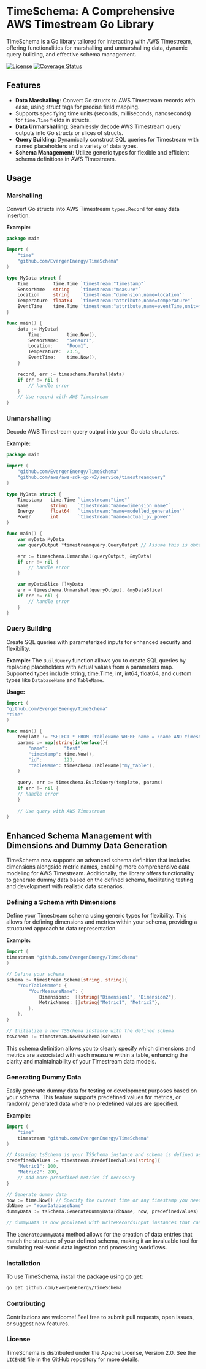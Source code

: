 # TimeSchema: A Comprehensive AWS Timestream Go Library

TimeSchema is a Go library tailored for interacting with AWS Timestream, offering functionalities for marshalling and unmarshalling data, dynamic query building, and effective schema management.

[![License](https://img.shields.io/badge/license-Apache%202.0-blue.svg)](https://opensource.org/licenses/Apache-2.0)
[![Coverage Status](https://coveralls.io/repos/github/EvergenEnergy/TimeSchema/badge.svg?branch=main)](https://coveralls.io/github/EvergenEnergy/TimeSchema?branch=main)

## Features
- **Data Marshalling**: Convert Go structs to AWS Timestream records with ease, using struct tags for precise field mapping.
- Supports specifying time units (seconds, milliseconds, nanoseconds) for `time.Time` fields in structs.
- **Data Unmarshalling**: Seamlessly decode AWS Timestream query outputs into Go structs or slices of structs.
- **Query Building**: Dynamically construct SQL queries for Timestream with named placeholders and a variety of data types.
- **Schema Management**: Utilize generic types for flexible and efficient schema definitions in AWS Timestream.

## Usage

### Marshalling
Convert Go structs into AWS Timestream `types.Record` for easy data insertion.

**Example:**
```go
package main

import (
    "time"
    "github.com/EvergenEnergy/TimeSchema"
)

type MyData struct {
    Time         time.Time `timestream:"timestamp"`
    SensorName   string    `timestream:"measure"`
    Location     string    `timestream:"dimension,name=location"`
    Temperature  float64   `timestream:"attribute,name=temperature"`
    EventTime    time.Time `timestream:"attribute,name=eventTime,unit=ms"`
}

func main() {
    data := MyData{
        Time:         time.Now(),
        SensorName:   "Sensor1",
        Location:     "Room1",
        Temperature:  23.5,
        EventTime:    time.Now(),
    }

    record, err := timeschema.Marshal(data)
    if err != nil {
        // handle error
    }
    // Use record with AWS Timestream
}
```

### Unmarshalling
Decode AWS Timestream query output into your Go data structures.

**Example:**
```go
package main

import (
    "github.com/EvergenEnergy/TimeSchema"
    "github.com/aws/aws-sdk-go-v2/service/timestreamquery"
)

type MyData struct {
    Timestamp   time.Time `timestream:"time"`
    Name        string    `timestream:"name=dimension_name"`
    Energy      float64   `timestream:"name=modelled_generation"`
    Power       int       `timestream:"name=actual_pv_power"`
}

func main() {
    var myData MyData
    var queryOutput *timestreamquery.QueryOutput // Assume this is obtained from Timestream query

    err := timeschema.Unmarshal(queryOutput, &myData)
    if err != nil {
        // handle error
    }

    var myDataSlice []MyData
    err = timeschema.Unmarshal(queryOutput, &myDataSlice)
    if err != nil {
        // handle error
    }
}
```

### Query Building
Create SQL queries with parameterized inputs for enhanced security and flexibility.

**Example:**
The `BuildQuery` function allows you to create SQL queries by replacing placeholders with actual values from a parameters map. Supported types include string, time.Time, int, int64, float64, and custom types like `DatabaseName` and `TableName`.

**Usage:**
```go
import (
"github.com/EvergenEnergy/TimeSchema"
"time"
)

func main() {
    template := "SELECT * FROM :tableName WHERE name = :name AND timestamp = :timestamp AND id = :id"
    params := map[string]interface{}{
        "name":      "test",
        "timestamp": time.Now(),
        "id":        123,
        "tableName": timeschema.TableName("my_table"),
    }
    
    query, err := timeschema.BuildQuery(template, params)
    if err != nil {
    // handle error
    }
    
    // Use query with AWS Timestream
}
```

## Enhanced Schema Management with Dimensions and Dummy Data Generation

TimeSchema now supports an advanced schema definition that includes dimensions alongside metric names, enabling more comprehensive data modeling for AWS Timestream. Additionally, the library offers functionality to generate dummy data based on the defined schema, facilitating testing and development with realistic data scenarios.

### Defining a Schema with Dimensions

Define your Timestream schema using generic types for flexibility. This allows for defining dimensions and metrics within your schema, providing a structured approach to data representation.

**Example:**
```go
import (
timestream "github.com/EvergenEnergy/TimeSchema"
)

// Define your schema
schema := timestream.Schema[string, string]{
    "YourTableName": {
        "YourMeasureName": {
            Dimensions:  []string{"Dimension1", "Dimension2"},
            MetricNames: []string{"Metric1", "Metric2"},
        },
    },
}

// Initialize a new TSSchema instance with the defined schema
tsSchema := timestream.NewTSSchema(schema)
```
This schema definition allows you to clearly specify which dimensions and metrics are associated with each measure within a table, enhancing the clarity and maintainability of your Timestream data models.

### Generating Dummy Data

Easily generate dummy data for testing or development purposes based on your schema. This feature supports predefined values for metrics, or randomly generated data where no predefined values are specified.

**Example:**
```go
import (
    "time"
    timestream "github.com/EvergenEnergy/TimeSchema"
)

// Assuming tsSchema is your TSSchema instance and schema is defined as above
predefinedValues := timestream.PredefinedValues[string]{
    "Metric1": 100,
    "Metric2": 200,
    // Add more predefined metrics if necessary
}

// Generate dummy data
now := time.Now() // Specify the current time or any timestamp you need
dbName := "YourDatabaseName"
dummyData := tsSchema.GenerateDummyData(dbName, now, predefinedValues)

// dummyData is now populated with WriteRecordsInput instances that can be used with AWS Timestream

```

The `GenerateDummyData` method allows for the creation of data entries that match the structure of your defined schema, making it an invaluable tool for simulating real-world data ingestion and processing workflows.

### Installation

To use TimeSchema, install the package using go get:

```bash
go get github.com/EvergenEnergy/TimeSchema
```

### Contributing

Contributions are welcome! Feel free to submit pull requests, open issues, or suggest new features.

### License

TimeSchema is distributed under the Apache License, Version 2.0. See the `LICENSE` file in the GitHub repository for more details.
